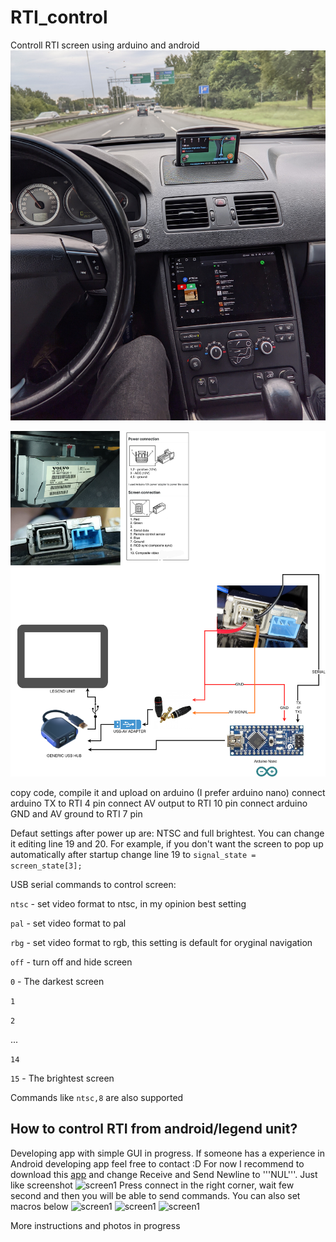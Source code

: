 # RTI_control
Controll RTI screen using arduino and android
![screen1](https://github.com/TymEK49/RTI_control/blob/main/Finished_work.jpg)

![wiring](https://github.com/TymEK49/RTI_control/blob/main/arduino_RTI.drawio.png)

copy code, compile it and upload on arduino (I prefer arduino nano)
connect arduino TX to RTI 4 pin
connect AV output to RTI 10 pin
connect arduino GND and AV ground to RTI 7 pin

Defaut settings after power up are: NTSC and full brightest. You can change it editing line 19 and 20. 
For example, if you don't want the screen to pop up automatically after startup change line 19 to ```signal_state = screen_state[3];```

USB serial commands to control screen:

```ntsc``` - set video format to ntsc, in my opinion best setting

```pal``` - set video format to pal

```rbg``` - set video format to rgb, this setting is default for oryginal navigation

```off``` - turn off and hide screen

```0``` - The darkest screen

```1```

```2```

...

```14```

```15``` - The brightest screen

Commands like ```ntsc,8``` are also supported

## How to control RTI from android/legend unit?

Developing app with simple GUI in progress. If someone has a experience in Android developing app feel free to contact :D
For now I recommend to download this [app](https://play.google.com/store/apps/details?id=de.kai_morich.serial_usb_terminal) and change Receive and Send Newline to '''NUL'''. Just like screenshot ![screen1](https://github.com/TymEK49/RTI_control/blob/main/screen1.png)
Press connect in the right corner, wait few second and then you will be able to send commands. You can also set macros below
![screen1](https://github.com/TymEK49/RTI_control/blob/main/screen4.png)
![screen1](https://github.com/TymEK49/RTI_control/blob/main/screen3.png)
![screen1](https://github.com/TymEK49/RTI_control/blob/main/screen2.png)

More instructions and photos in progress
